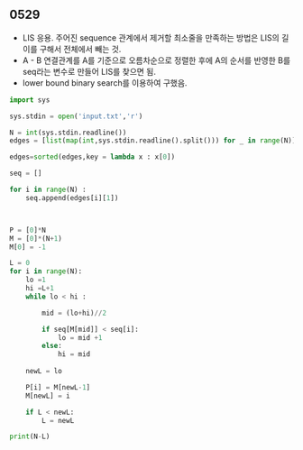 ## 0529
- LIS 응용. 주어진 sequence 관계에서 제거할 최소줄을 만족하는 방법은 LIS의 길이를 구해서 전체에서 빼는 것.
- A - B 연결관계를 A를 기준으로 오름차순으로 정렬한 후에 A의 순서를 반영한 B를 seq라는 변수로 만들어 LIS를 찾으면 됨.
- lower bound binary search를 이용하여 구했음.

```python
import sys

sys.stdin = open('input.txt','r')

N = int(sys.stdin.readline())
edges = [list(map(int,sys.stdin.readline().split())) for _ in range(N)]

edges=sorted(edges,key = lambda x : x[0])

seq = []

for i in range(N) :
    seq.append(edges[i][1])



P = [0]*N
M = [0]*(N+1)
M[0] = -1

L = 0
for i in range(N):
    lo =1
    hi =L+1
    while lo < hi :

        mid = (lo+hi)//2

        if seq[M[mid]] < seq[i]:
            lo = mid +1
        else:
            hi = mid
    
    newL = lo

    P[i] = M[newL-1]
    M[newL] = i

    if L < newL:
        L = newL

print(N-L)







```
